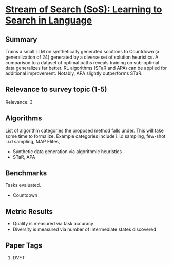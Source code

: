 # [Stream of Search (SoS): Learning to Search in Language](https://arxiv.org/abs/2404.03683)

## Summary

Trains a small LLM on synthetically generated solutions to Countdown (a generalization of 24) generated by a diverse set of solution heuristics. A comparison to a dataset of optimal paths reveals training on sub-optimal data generalizes far better. RL algorithms (STaR and APA) can be applied for additional improvement. Notably, APA slightly outperforms STaR.

## Relevance to survey topic (1-5)

Relevance: 3

## Algorithms

List of algorithm categories the proposed method falls under. This will take some time to formalize. Example categories include i.i.d sampling, few-shot i.i.d sampling, MAP Elites, 

- Synthetic data generation via algorithmic heuristics
- STaR, APA

## Benchmarks

Tasks evaluated.

- Countdown

## Metric Results

- Quality is measured via task accuracy
- Diversity is measured via number of intermediate states discovered

## Paper Tags

1. DVFT
